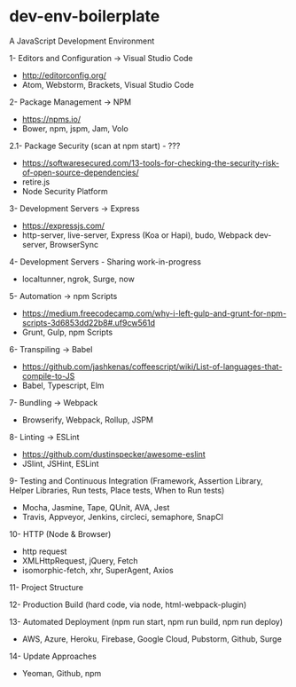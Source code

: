 # dev-env-boilerplate
A JavaScript Development Environment

1- Editors and Configuration -> Visual Studio Code 
  - http://editorconfig.org/
  - Atom, Webstorm, Brackets, Visual Studio Code
  
2- Package Management -> NPM
  - https://npms.io/
  - Bower, npm, jspm, Jam, Volo
  
  2.1- Package Security (scan at npm start) - ???
  - https://softwaresecured.com/13-tools-for-checking-the-security-risk-of-open-source-dependencies/ 
  - retire.js
  - Node Security Platform
  
3- Development Servers -> Express
  - https://expressjs.com/
  - http-server, live-server, Express (Koa or Hapi), budo, Webpack dev-server, BrowserSync
  
4- Development Servers - Sharing work-in-progress
  - localtunner, ngrok, Surge, now
  
5- Automation -> npm Scripts
  - https://medium.freecodecamp.com/why-i-left-gulp-and-grunt-for-npm-scripts-3d6853dd22b8#.uf9cw561d
  - Grunt, Gulp, npm Scripts
  
6- Transpiling -> Babel
  - https://github.com/jashkenas/coffeescript/wiki/List-of-languages-that-compile-to-JS
  - Babel, Typescript, Elm
  
7- Bundling -> Webpack
  - Browserify, Webpack, Rollup, JSPM
  
8- Linting -> ESLint
  - https://github.com/dustinspecker/awesome-eslint
  - JSlint, JSHint, ESLint
  
9- Testing and Continuous Integration (Framework, Assertion Library, Helper Libraries, Run tests, Place tests, When to Run tests)
  - Mocha, Jasmine, Tape, QUnit, AVA, Jest
  - Travis, Appveyor, Jenkins, circleci, semaphore, SnapCI
  
10- HTTP (Node & Browser) 
  - http request
  - XMLHttpRequest, jQuery, Fetch
  - isomorphic-fetch, xhr, SuperAgent, Axios
  
11- Project Structure

12- Production Build (hard code, via node, html-webpack-plugin)

13- Automated Deployment (npm run start, npm run build, npm run deploy)
  - AWS, Azure, Heroku, Firebase, Google Cloud, Pubstorm, Github, Surge
 
14- Update Approaches
  - Yeoman, Github, npm
